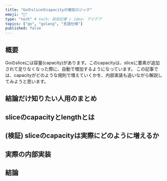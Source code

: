 ```yaml
---
title: "Goのsliceのcapacityの増加ロジック"
emoji: "🐥"
type: "tech" # tech: 技術記事 / idea: アイデア
topics: ["go", "golang", "言語仕様"]
published: false
---
```


## 概要

Goのsliceには容量(capacity)があります。このcapacityは、sliceに要素が追加されて足りなくなった際に、自動で増加するようになっています。
この記事では、capacityがどのような規則で増えていくかを、内部実装も追いながら解説してみようと思います。

## 結論だけ知りたい人用のまとめ

## sliceのcapacityとlengthとは

## (検証) sliceのcapacityは実際にどのように増えるか

## 実際の内部実装

## 結論
